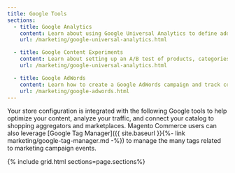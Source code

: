 ```yaml
---
title: Google Tools
sections:
  - title: Google Analytics
    content: Learn about using Google Universal Analytics to define additional custom dimensions and metrics for tracking, with support for offline and mobile app interactions, and access to ongoing updates. 
    url: /marketing/google-universal-analytics.html

  - title: Google Content Experiments
    content: Learn about setting up an A/B test of products, categories, or content pages using Google Analytics Content Experiments.
    url: /marketing/google-universal-analytics.html

  - title: Google AdWords
    content: Learn how to create a Google AdWords campaign and track conversions for your store. 
    url: /marketing/google-adwords.html
---
```


Your store configuration is integrated with the following Google tools to help optimize your content, analyze your traffic, and connect your catalog to shopping aggregators and marketplaces. <!--{%- if "Default.EE-B2B" contains site.edition -%}--> Magento Commerce users can also leverage [Google Tag Manager]({{ site.baseurl }}{%- link marketing/google-tag-manager.md -%}) to manage the many tags related to marketing campaign events.<!--{%- endif -%}-->

{% include grid.html sections=page.sections%}